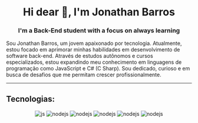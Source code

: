 <h1 align="center">Hi dear 👋, I'm Jonathan Barros</h1>
<h3 align="center">I'm a Back-End student with a focus on always learning</h3>


Sou Jonathan Barros, um jovem apaixonado por tecnologia. Atualmente, estou focado em aprimorar minhas habilidades em desenvolvimento de software back-end. Através de estudos autônomos e cursos especializados, estou expandindo meu conhecimento em linguagens de programação como JavaScript e C# (C Sharp). Sou dedicado, curioso e em busca de desafios que me permitam crescer profissionalmente.

<hr>


## Tecnologias:

<p align="center">
  <img align="center" alt="js" src="https://img.shields.io/badge/JavaScript-F7DF1E?style=for-the-badge&logo=javascript&logoColor=black" />
  <img align="center" alt="nodejs" src="https://img.shields.io/badge/Node.js-43853D?style=for-the-badge&logo=node.js&logoColor=white" />
  <img align="center" alt="nodejs" src="https://img.shields.io/badge/PostgreSQL-316192?style=for-the-badge&logo=postgresql&logoColor=white" />
  <img align="center" alt="nodejs" src="https://img.shields.io/badge/GitHub-100000?style=for-the-badge&logo=github&logoColor=white" />
  <img align="center" alt="nodejs" src="https://img.shields.io/badge/GIT-E44C30?style=for-the-badge&logo=git&logoColor=white" />
  <img align="center" alt="nodejs" src="https://img.shields.io/badge/Visual_Studio_Code-0078D4?style=for-the-badge&logo=visual%20studio%20code&logoColor=white" />
</p>

<!---
## My Skill 🛠

Site das figurinhas:

https://shields.io/category/platform-support

<img align="center" alt="-Js" height="40" width="40" src="https://seeklogo.com/images/C/c-sharp-c-logo-02F17714BA-seeklogo.com.png">
--->
